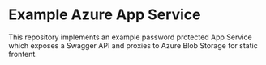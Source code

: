 # Example Azure App Service

This repository implements an example password protected App Service which exposes a Swagger API and proxies to Azure Blob Storage for static frontent.
